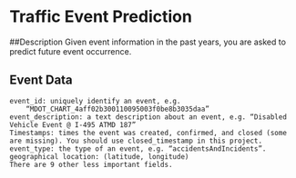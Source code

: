# Traffic Event Prediction


##Description
	Given event information in the past years, you are asked to predict future event occurrence.
## Event Data
	event_id: uniquely identify an event, e.g.
		“MDOT_CHART_4aff02b300110095003f0be8b3035daa”
	event_description: a text description about an event, e.g. “Disabled Vehicle Event @ I-495 ATMD 187”
	Timestamps: times the event was created, confirmed, and closed (some are missing). You should use closed_timestamp in this project.
	event_type: the type of an event, e.g. “accidentsAndIncidents”.
	geographical location: (latitude, longitude)
	There are 9 other less important fields.
